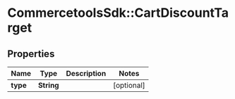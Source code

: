 # CommercetoolsSdk::CartDiscountTarget

## Properties
Name | Type | Description | Notes
------------ | ------------- | ------------- | -------------
**type** | **String** |  | [optional] 

